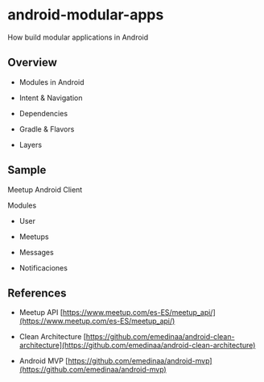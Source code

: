 # android-modular-apps

How build modular applications in Android 

## Overview 

- Modules in Android

- Intent & Navigation

- Dependencies

- Gradle & Flavors

- Layers

## Sample 

Meetup Android Client

Modules

- User 

- Meetups

- Messages

- Notificaciones

  
## References 

- Meetup API [https://www.meetup.com/es-ES/meetup_api/](https://www.meetup.com/es-ES/meetup_api/)

- Clean Architecture [https://github.com/emedinaa/android-clean-architecture](https://github.com/emedinaa/android-clean-architecture)

- Android MVP [https://github.com/emedinaa/android-mvp](https://github.com/emedinaa/android-mvp)
